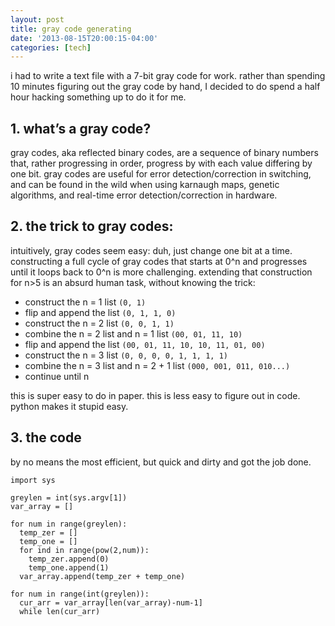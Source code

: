 ```yaml
---
layout: post
title: gray code generating
date: '2013-08-15T20:00:15-04:00'
categories: [tech]
---
```

i had to write a text file with a 7-bit gray code for work. rather than spending 10 minutes figuring out the gray code by hand, I decided to do spend a half hour hacking something up to do it for me.

## 1. what’s a gray code?

gray codes, aka reflected binary codes, are a sequence of binary numbers that, rather progressing in order, progress by with each value differing by one bit. gray codes are useful for error detection/correction in switching, and can be found in the wild when using karnaugh maps, genetic algorithms, and real-time error detection/correction in hardware.

## 2. the trick to gray codes:

intuitively, gray codes seem easy: duh, just change one bit at a time. constructing a full cycle of gray codes that starts at 0^n and progresses until it loops back to 0^n is more challenging. extending that construction for n>5 is an absurd human task, without knowing the trick:

+ construct the n = 1 list `(0, 1)`
+ flip and append the list `(0, 1, 1, 0)`
+ construct the n = 2 list `(0, 0, 1, 1)`
+ combine the n = 2 list and n = 1 list `(00, 01, 11, 10)`
+ flip and append the list `(00, 01, 11, 10, 10, 11, 01, 00)`
+ construct the n = 3 list `(0, 0, 0, 0, 1, 1, 1, 1)`
+ combine the n = 3 list and n = 2 + 1 list `(000, 001, 011, 010...)`
+ continue until n


this is super easy to do in paper. this is less easy to figure out in code. python makes it stupid easy.

## 3. the code

by no means the most efficient, but quick and dirty and got the job done.

	import sys 

	greylen = int(sys.argv[1])
	var_array = []

	for num in range(greylen):
	  temp_zer = []
	  temp_one = []
	  for ind in range(pow(2,num)):
	    temp_zer.append(0)
	    temp_one.append(1)
	  var_array.append(temp_zer + temp_one)

	for num in range(int(greylen)):
	  cur_arr = var_array[len(var_array)-num-1]
	  while len(cur_arr) 


 
